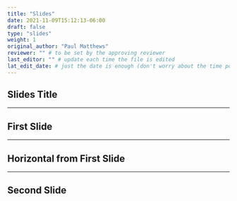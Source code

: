 ```yaml
---
title: "Slides"
date: 2021-11-09T15:12:13-06:00
draft: false
type: "slides"
weight: 1
original_author: "Paul Matthews" 
reviewer: "" # to be set by the approving reviewer
last_editor: "" # update each time the file is edited
lat_edit_date: # just the date is enough (don't worry about the time portion)
---
```


## Slides Title

---

## First Slide

___

## Horizontal from First Slide

---

## Second Slide
